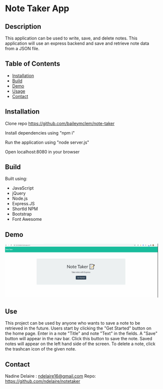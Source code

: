 #  Note Taker App

## Description

This application can be used to write, save, and delete notes. This application will use an express backend and save and retrieve note data from a JSON file.

## Table of Contents
  * [Installation](#installation)
  * [Build](#build)
  * [Demo](#demo)
  * [Usage](#usage)
  * [Contact](#contact)



## Installation

Clone repo https://github.com/baileymclem/note-taker

Install dependencies using "npm i"

Run the application using "node server.js"

Open localhost:8080 in your browser

## Build

Built using:
* JavaScript
* jQuery
* Node.js
* Express.JS
* ShortId NPM
* Bootstrap
* Font Awesome

## Demo

![Note Taker Demo](notetaker.gif)

## Use

This project can be used by anyone who wants to save a note to be retrieved in the future. Users start by clicking the "Get Started" button on the home page. Enter in a note "Title" and note "Text" in the fields. A "Save" button will appear in the nav bar. Click this button to save the note. Saved notes will appear on the left hand side of the screen. To delete a note, click the trashcan icon of the given note.

## Contact

Nadine Delaire :  ndelaire16@gmail.com
Repo: https://github.com/ndelaire/notetaker




